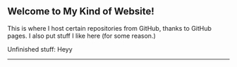 ## Welcome to My Kind of Website!

This is where I host certain repositories from GitHub, thanks to GitHub pages. I also put stuff I like here (for some reason.)

Unfinished stuff:
Heyy
***
